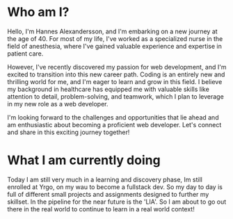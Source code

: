 # Who am I?

Hello, I'm Hannes Alexandersson, and I'm embarking on a new journey at the age of 40. For most of my life, I've worked as a specialized nurse in the field of anesthesia, where I've gained valuable experience and expertise in patient care.

However, I've recently discovered my passion for web development, and I'm excited to transition into this new career path. Coding is an entirely new and thrilling world for me, and I'm eager to learn and grow in this field. I believe my background in healthcare has equipped me with valuable skills like attention to detail, problem-solving, and teamwork, which I plan to leverage in my new role as a web developer.

I'm looking forward to the challenges and opportunities that lie ahead and am enthusiastic about becoming a proficient web developer. Let's connect and share in this exciting journey together!


# What I am currently doing

Today I am still very much in a learning and discovery phase, Im still enrolled at Yrgo, on my wau to become a fullstack dev. So my day to day is full of different small projects and assignments designed to further my skillset. In the pipeline for the near future is the 'LIA'. So I am about to go out there in the real world to continue to learn in a real world context! 
